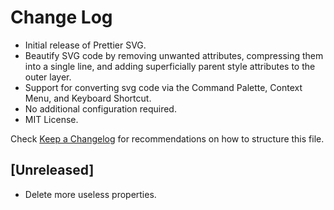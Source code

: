 # Change Log

- Initial release of Prettier SVG.
- Beautify SVG code by removing unwanted attributes, compressing them into a single line, and adding superficially parent style attributes to the outer layer.
- Support for converting svg code via the Command Palette, Context Menu, and Keyboard Shortcut.
- No additional configuration required.
- MIT License.

Check [Keep a Changelog](https://github.com/GDYG/prettier-svg/releases/new) for recommendations on how to structure this file.

## [Unreleased]

- Delete more useless properties.